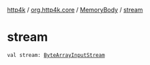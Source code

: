 [http4k](../../index.md) / [org.http4k.core](../index.md) / [MemoryBody](index.md) / [stream](./stream.md)

# stream

`val stream: `[`ByteArrayInputStream`](https://docs.oracle.com/javase/9/docs/api/java/io/ByteArrayInputStream.html)